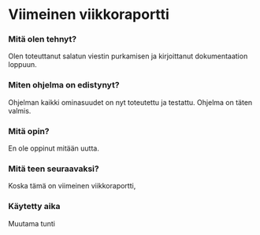 # Viimeinen viikkoraportti
### Mitä olen tehnyt?
Olen toteuttanut salatun viestin purkamisen ja kirjoittanut dokumentaation loppuun.
### Miten ohjelma on edistynyt?
Ohjelman kaikki ominasuudet on nyt toteutettu ja testattu. Ohjelma on täten valmis.
### Mitä opin?
En ole oppinut mitään uutta.
### Mitä teen seuraavaksi?
Koska tämä on viimeinen viikkoraportti, 
### Käytetty aika
Muutama tunti
